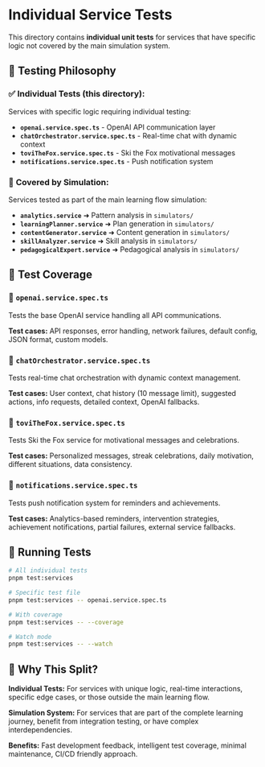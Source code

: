 # Individual Service Tests

This directory contains **individual unit tests** for services that have specific logic not covered by the main simulation system.

## 🎯 **Testing Philosophy**

### ✅ **Individual Tests (this directory):**
Services with specific logic requiring individual testing:

- **`openai.service.spec.ts`** - OpenAI API communication layer
- **`chatOrchestrator.service.spec.ts`** - Real-time chat with dynamic context
- **`toviTheFox.service.spec.ts`** - Ski the Fox motivational messages
- **`notifications.service.spec.ts`** - Push notification system

### 🔄 **Covered by Simulation:**
Services tested as part of the main learning flow simulation:

- **`analytics.service`** ➜ Pattern analysis in `simulators/`
- **`learningPlanner.service`** ➜ Plan generation in `simulators/`
- **`contentGenerator.service`** ➜ Content generation in `simulators/`
- **`skillAnalyzer.service`** ➜ Skill analysis in `simulators/`
- **`pedagogicalExpert.service`** ➜ Pedagogical analysis in `simulators/`

## 📁 **Test Coverage**

### 🔧 `openai.service.spec.ts`
Tests the base OpenAI service handling all API communications.

**Test cases:** API responses, error handling, network failures, default config, JSON format, custom models.

### 💬 `chatOrchestrator.service.spec.ts`
Tests real-time chat orchestration with dynamic context management.

**Test cases:** User context, chat history (10 message limit), suggested actions, info requests, detailed context, OpenAI fallbacks.

### 🦊 `toviTheFox.service.spec.ts`
Tests Ski the Fox service for motivational messages and celebrations.

**Test cases:** Personalized messages, streak celebrations, daily motivation, different situations, data consistency.

### 🔔 `notifications.service.spec.ts`
Tests push notification system for reminders and achievements.

**Test cases:** Analytics-based reminders, intervention strategies, achievement notifications, partial failures, external service fallbacks.

## 🚀 **Running Tests**

```bash
# All individual tests
pnpm test:services

# Specific test file
pnpm test:services -- openai.service.spec.ts

# With coverage
pnpm test:services -- --coverage

# Watch mode
pnpm test:services -- --watch
```

## 🎯 **Why This Split?**

**Individual Tests:** For services with unique logic, real-time interactions, specific edge cases, or those outside the main learning flow.

**Simulation System:** For services that are part of the complete learning journey, benefit from integration testing, or have complex interdependencies.

**Benefits:** Fast development feedback, intelligent test coverage, minimal maintenance, CI/CD friendly approach. 